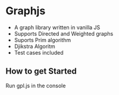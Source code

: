 # Graphjs
- A  graph library written in vanilla JS
- Supports Directed and Weighted graphs
- Suports Prim algorithm
- Djikstra Algoritm
- Test cases included
## How to get Started
Run gpl.js in the console
